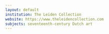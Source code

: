 ```yaml
---
layout: default
institution: The Leiden Collection
website: https://www.theleidencollection.com
subjects: seventeenth-century Dutch art
---
```

